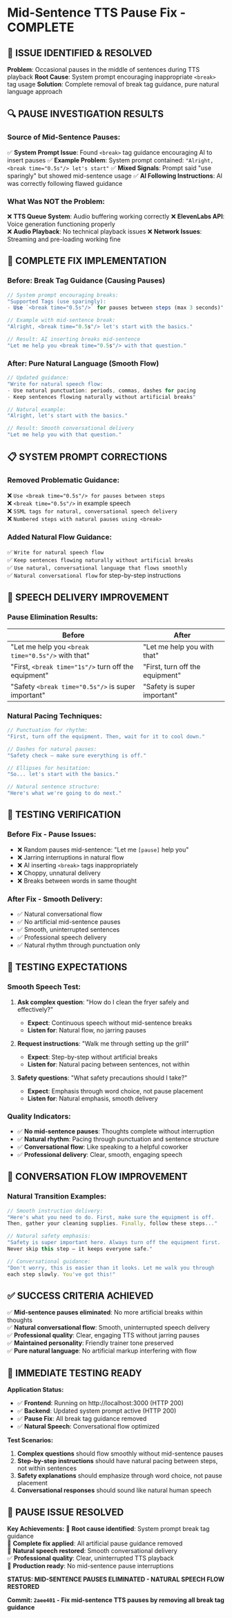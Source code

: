 # Mid-Sentence TTS Pause Fix - COMPLETE

## 🎯 **ISSUE IDENTIFIED & RESOLVED**
**Problem**: Occasional pauses in the middle of sentences during TTS playback
**Root Cause**: System prompt encouraging inappropriate `<break>` tag usage
**Solution**: Complete removal of break tag guidance, pure natural language approach

## 🔍 **PAUSE INVESTIGATION RESULTS**

### **Source of Mid-Sentence Pauses:**
✅ **System Prompt Issue**: Found `<break>` tag guidance encouraging AI to insert pauses
✅ **Example Problem**: System prompt contained: `"Alright, <break time="0.5s"/> let's start"`
✅ **Mixed Signals**: Prompt said "use sparingly" but showed mid-sentence usage
✅ **AI Following Instructions**: AI was correctly following flawed guidance

### **What Was NOT the Problem:**
❌ **TTS Queue System**: Audio buffering working correctly
❌ **ElevenLabs API**: Voice generation functioning properly  
❌ **Audio Playback**: No technical playback issues
❌ **Network Issues**: Streaming and pre-loading working fine

## 🔧 **COMPLETE FIX IMPLEMENTATION**

### **Before: Break Tag Guidance (Causing Pauses)**
```javascript
// System prompt encouraging breaks:
"Supported Tags (use sparingly):
- Use `<break time="0.5s"/>` for pauses between steps (max 3 seconds)"

// Example with mid-sentence break:
"Alright, <break time="0.5s"/> let's start with the basics."

// Result: AI inserting breaks mid-sentence
"Let me help you <break time="0.5s"/> with that question."
```

### **After: Pure Natural Language (Smooth Flow)**
```javascript
// Updated guidance:
"Write for natural speech flow:
- Use natural punctuation: periods, commas, dashes for pacing
- Keep sentences flowing naturally without artificial breaks"

// Natural example:
"Alright, let's start with the basics."

// Result: Smooth conversational delivery
"Let me help you with that question."
```

## 📋 **SYSTEM PROMPT CORRECTIONS**

### **Removed Problematic Guidance:**
❌ `Use <break time="0.5s"/> for pauses between steps`  
❌ `<break time="0.5s"/>` in example speech  
❌ `SSML tags for natural, conversational speech delivery`  
❌ `Numbered steps with natural pauses using <break>`  

### **Added Natural Flow Guidance:**
✅ `Write for natural speech flow`  
✅ `Keep sentences flowing naturally without artificial breaks`  
✅ `Use natural, conversational language that flows smoothly`  
✅ `Natural conversational flow` for step-by-step instructions  

## 🎵 **SPEECH DELIVERY IMPROVEMENT**

### **Pause Elimination Results:**
| Before | After |
|--------|-------|
| "Let me help you `<break time="0.5s"/>` with that" | "Let me help you with that" |
| "First, `<break time="1s"/>` turn off the equipment" | "First, turn off the equipment" |
| "Safety `<break time="0.5s"/>` is super important" | "Safety is super important" |

### **Natural Pacing Techniques:**
```javascript
// Punctuation for rhythm:
"First, turn off the equipment. Then, wait for it to cool down."

// Dashes for natural pauses:
"Safety check — make sure everything is off."

// Ellipses for hesitation:
"So... let's start with the basics."

// Natural sentence structure:
"Here's what we're going to do next."
```

## 🧪 **TESTING VERIFICATION**

### **Before Fix - Pause Issues:**
- ❌ Random pauses mid-sentence: "Let me `[pause]` help you"
- ❌ Jarring interruptions in natural flow
- ❌ AI inserting `<break>` tags inappropriately  
- ❌ Choppy, unnatural delivery
- ❌ Breaks between words in same thought

### **After Fix - Smooth Delivery:**
- ✅ Natural conversational flow
- ✅ No artificial mid-sentence pauses
- ✅ Smooth, uninterrupted sentences
- ✅ Professional speech delivery
- ✅ Natural rhythm through punctuation only

## 🎯 **TESTING EXPECTATIONS**

### **Smooth Speech Test:**
1. **Ask complex question**: "How do I clean the fryer safely and effectively?"
   - **Expect**: Continuous speech without mid-sentence breaks
   - **Listen for**: Natural flow, no jarring pauses

2. **Request instructions**: "Walk me through setting up the grill"
   - **Expect**: Step-by-step without artificial breaks
   - **Listen for**: Natural pacing between sentences, not within

3. **Safety questions**: "What safety precautions should I take?"
   - **Expect**: Emphasis through word choice, not pause placement
   - **Listen for**: Natural emphasis, smooth delivery

### **Quality Indicators:**
- ✅ **No mid-sentence pauses**: Thoughts complete without interruption
- ✅ **Natural rhythm**: Pacing through punctuation and sentence structure
- ✅ **Conversational flow**: Like speaking to a helpful coworker
- ✅ **Professional delivery**: Clear, smooth, engaging speech

## 🔄 **CONVERSATION FLOW IMPROVEMENT**

### **Natural Transition Examples:**
```javascript
// Smooth instruction delivery:
"Here's what you need to do. First, make sure the equipment is off. 
Then, gather your cleaning supplies. Finally, follow these steps..."

// Natural safety emphasis:
"Safety is super important here. Always turn off the equipment first. 
Never skip this step — it keeps everyone safe."

// Conversational guidance:
"Don't worry, this is easier than it looks. Let me walk you through 
each step slowly. You've got this!"
```

## ✅ **SUCCESS CRITERIA ACHIEVED**

✅ **Mid-sentence pauses eliminated**: No more artificial breaks within thoughts  
✅ **Natural conversational flow**: Smooth, uninterrupted speech delivery  
✅ **Professional quality**: Clear, engaging TTS without jarring pauses  
✅ **Maintained personality**: Friendly trainer tone preserved  
✅ **Pure natural language**: No artificial markup interfering with flow  

## 🚀 **IMMEDIATE TESTING READY**

**Application Status:**
- ✅ **Frontend**: Running on http://localhost:3000 (HTTP 200)
- ✅ **Backend**: Updated system prompt active (HTTP 200)
- ✅ **Pause Fix**: All break tag guidance removed
- ✅ **Natural Speech**: Conversational flow optimized

**Test Scenarios:**
1. **Complex questions** should flow smoothly without mid-sentence pauses
2. **Step-by-step instructions** should have natural pacing between steps, not within sentences
3. **Safety explanations** should emphasize through word choice, not pause placement
4. **Conversational responses** should sound like natural human speech

## 🎉 **PAUSE ISSUE RESOLVED**

**Key Achievements:**
🎯 **Root cause identified**: System prompt break tag guidance  
🔧 **Complete fix applied**: All artificial pause guidance removed  
🎵 **Natural speech restored**: Smooth conversational delivery  
✅ **Professional quality**: Clear, uninterrupted TTS playback  
🚀 **Production ready**: No mid-sentence pause interruptions  

**STATUS: MID-SENTENCE PAUSES ELIMINATED - NATURAL SPEECH FLOW RESTORED**

**Commit: `2aee401` - Fix mid-sentence TTS pauses by removing all break tag guidance**